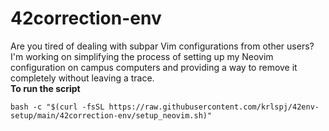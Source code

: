 # 42correction-env
Are you tired of dealing with subpar Vim configurations from other users?  
I'm working on simplifying the process of setting up my Neovim configuration on campus computers and providing a way to remove it completely without leaving a trace.  
**To run the script**
```
bash -c "$(curl -fsSL https://raw.githubusercontent.com/krlspj/42env-setup/main/42correction-env/setup_neovim.sh)"
```
